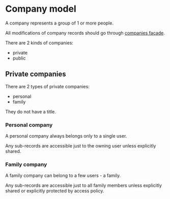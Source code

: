 # Company model

A company represents a group of 1 or more people.

All modifications of company records should go through
[companies facade](../facade2companies/README.md).

There are 2 kinds of companies:

- private
- public

## Private companies

There are 2 types of private companies:

- personal
- family

They do not have a title.

### Personal company

A personal company always belongs only to a single user.

Any sub-records are accessible just to the owning user unless explicitly shared.

### Family company
A family company can belong to a few users - a family.

Any sub-records are accessible just to all family members unless explicitly shared or explicitly protected by access policy.
